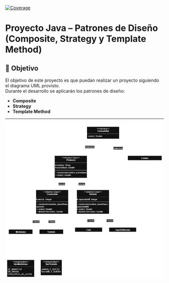 
[![Coverage](https://objetos2.vmdigitai.com/api/project_badges/measure?project=uml-a-codigo-cafeteria&metric=coverage&token=sqb_6a78fbf7f073381e861d06d2f3a6cac2eb69ee6b)](https://objetos2.vmdigitai.com/dashboard?id=uml-a-codigo-cafeteria)
# Proyecto Java – Patrones de Diseño (Composite, Strategy y Template Method)

## 🎯 Objetivo
El objetivo de este proyecto es que puedan realizar un proyecto siguiendo el diagrama UML provisto.  
Durante el desarrollo se aplicarán los patrones de diseño:
- **Composite**  
- **Strategy**
- **Template Method**

---

![Diagrama UML de cafeteria](diagrama-cafeteria.png)

